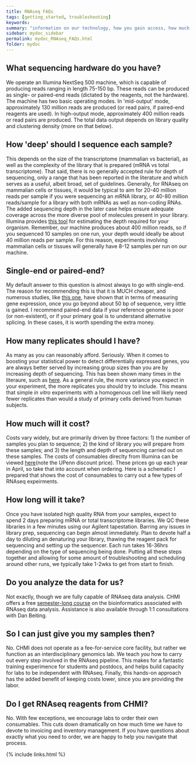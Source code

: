 ```yaml
---
title: RNAseq FAQs
tags: [getting_started, troubleshooting]
keywords:
summary: "information on our technology, how you gain access, how much experiments cost, and our 'hands-on' philosophy."
sidebar: mydoc_sidebar
permalink: mydoc_RNAseq_FAQs.html
folder: mydoc
---
```


## What sequencing hardware do you have?

We operate an Illumina NextSeq 500 machine, which is capable of producing reads ranging in length 75-150 bp.  These reads can be produced as single- or paired-end reads (dictated by the reagents, not the hardware).  The machine has two basic operating modes.  In 'mid-output' mode, approximately 130 million reads are produced (or read pairs, if paired-end reagents are used).  In high-output mode, approximately 400 million reads or read pairs are produced.  The total data output depends on library quality and clustering density (more on that below). 

## How 'deep' should I sequence each sample?

This depends on the size of the transcriptome (mammalian vs bacterial), as well as the complexity of the library that is prepared (mRNA vs total transcriptome).  That said, there is no generally accepted rule for depth of sequencing, only a range that has been reported in the literature and which serves as a useful, albeit broad, set of guidelines.  Generally, for RNAseq on mammalian cells or tissues, it would be typical to aim for 20-40 million reads per sample if you were sequencing an mRNA library, or 40-80 million reads/sample for a library with both mRNAs as well as non-coding RNAs.  The added sequencing depth in the later case helps ensure adequate coverage across the more diverse pool of molecules present in your library.  Illumina provides [this tool](https://support.illumina.com/downloads/sequencing_coverage_calculator.html) for estimating the depth required for your organism.  Remember, our machine produces about 400 million reads, so if you sequenced 10 samples on one run, your depth would ideally be about 40 million reads per sample.  For this reason, experiments involving mammalian cells or tissues will generally have 8-12 samples per run on our machine. 

## Single-end or paired-end?

My default answer to this question is almost always to go with single-end.  The reason for recommending this is that it is MUCH cheaper, and numerous studies, like [this one](http://CHMI-sops.github.io/papers/readlength.pdf), have shown that in terms of measuring gene expression, once you go beyond about 50 bp of sequence, very little is gained.  I recommend paired-end data if your reference genome is poor (or non-existent), or if your primary goal is to understand alternative splicing.  In these cases, it is worth spending the extra money.

## How many replicates should I have?

As many as you can reasonably afford.  Seriously.  When it comes to boosting your statistical power to detect differentially expressed genes, you are always better served by increasing group sizes than you are by increasing depth of sequencing.  This has been shown many times in the literaure, such as [here](http://CHMI-sops.github.io/papers/readdepth).  As a general rule, the more variance you expect in your experiment, the more replicates you should try to include.  This means that simple *in vitro* experiments with a homogenous cell line will likely need fewer replicates than would a study of primary cells derived from human subjects.  

## How much will it cost?

Costs vary widely, but are primarily driven by three factors: 1) the number of samples you plan to sequence; 2) the kind of library you will prepare from these samples; and 3) the length and depth of sequencing carried out on these samples.  The costs of consumables direclty from Illumina can be viewed [here](http://CHMI-sops.github.io/papers/Illumina_Pricelist_April2017.pdf)(note the UPenn discount price).  These prices go up each year in April, so take that into account when ordering.  Here is a schematic I prepared that shows the cost of consumables to carry out a few types of RNAseq expeirments.  

## How long will it take?

Once you have isolated high quality RNA from your samples, expect to spend 2 days preparing mRNA or total transcriptome libraries. We QC these libraries in a few minutes using our Agilent tapestation.  Barring any issues in library prep, sequencing can begin almost immediately.  Plan to devote half a day to diluting an denaturing your library, thawing the reagent pack for sequencing and setting up the sequencer.  Each run takes 16-36hrs depending on the type of sequencing being done.  Putting all these steps together and allowing for some amount of troubleshooting and scheduling around other runs, we typically take 1-2wks to get from start to finish.

## Do you analyze the data for us?

Not exactly, though we are fully capable of RNAseq data analysis.  CHMI offers a free [semester-long course](DIYtranscriptomics.org) on the bioinformatics associated with RNAseq data analysis.  Assistance is also available through 1:1 consultations with Dan Beiting.

## So I can just give you my samples then?

No.  CHMI does not operate as a fee-for-service core facility, but rather we function as an interdisciplinary genomics lab.  We teach *you* how to carry out every step involved in the RNAseq pipeline.  This makes for a fantastic training experimence for students and postdocs, and helps build capacity for labs to be independent with RNAseq.  Finally, this hands-on approach has the added benefit of keeping costs lower, since you are providing the labor.

## Do I get RNAseq reagents from CHMI?

No.  With few exceptions, we encourage labs to order their own consumables.  This cuts down dramatically on how much time we have to devote to invoicing and inventory management.  If you have questions about exactly what you need to order, we are happy to help you navigate that process.

{% include links.html %}
